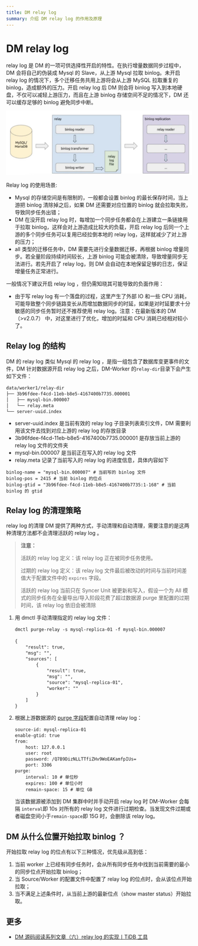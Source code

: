 ```yaml
---
title: DM relay log 
summary: 介绍 DM relay log 的作用及原理
---
```



# DM relay log

relay log 是 DM 的一项可供选择性开启的特性。在执行增量数据同步过程中，DM 会将自己的伪装成 Mysql 的 Slave，从上游 Mysql 拉取 binlog。未开启 relay log 的情况下，多个迁移任务共用上游将会从上游 MySQL 拉取重复的 binlog，造成额外的压力。开启 relay log 后 DM 则会将 binlog 写入到本地硬盘，不仅可以减轻上游压力，而且在上游 binlog 存储空间不足的情况下，DM 还可以缓存足够的 binlog 避免同步中断。

![reley](/media/dm/dm-relay-log.png)

Relay log 的使用场景:

- Mysql 的存储空间是有限制的，一般都会设置 binlog 的最长保存时间，当上游把 binlog 清除掉之后，如果 DM 还需要对应位置的 binlog 就会拉取失败，导致同步任务出错；
- DM 在没开启 relay log 时，每增加一个同步任务都会在上游建立一条链接用于拉取 binlog，这样会对上游造成比较大的负载，开启 relay log 后同一个上游的多个同步任务可以复用已经拉倒本地的 relay log，这样就减少了对上游的压力；
- all 类型的迁移任务中，DM 需要先进行全量数据迁移，再根据 binlog 增量同步。若全量阶段持续时间较长，上游 binlog 可能会被清除，导致增量同步无法进行。若先开启了 relay log，则 DM 会自动在本地保留足够的日志，保证增量任务正常进行。

一般情况下建议开启 relay log ，但仍需知晓其可能导致的负面作用：

- 由于写 relay log 有一个落盘的过程，这里产生了外部 IO 和一些 CPU 消耗，可能导致整个同步链路变长从而增加数据同步的时延，如果是对时延要求十分敏感的同步任务暂时还不推荐使用 relay log。注意：在最新版本的 DM（>v2.0.7） 中，对这里进行了优化，增加的时延和 CPU 消耗已经相对较小了。

## Relay log 的结构

DM 的 relay log  类似 Mysql 的 relay log ，是指一组包含了数据库变更事件的文件，DM 针对数据源开启 relay log  之后，DM-Worker 的`relay-dir`目录下会产生如下文件：

```
data/worker1/relay-dir
├── 3b96fdee-f4cd-11eb-b8e5-4167400b7735.000001
│   ├── mysql-bin.000007
│   └── relay.meta
└── server-uuid.index
```

- server-uuid.index 是当前有效的 relay log  子目录列表索引文件，DM 需要利用该文件去找到对应上游的 relay log  的存放目录
- 3b96fdee-f4cd-11eb-b8e5-4167400b7735.000001 是存放当前上游的 relay log 文件的文件夹
- mysql-bin.000007 是当前正在写入的 relay log  文件
- relay.meta 记录了当前写入的 relay log  的进度信息，具体内容如下

```
binlog-name = "mysql-bin.000007" # 当前写的 binlog 文件
binlog-pos = 2415 # 当前 binlog 的位点
binlog-gtid = "3b96fdee-f4cd-11eb-b8e5-4167400b7735:1-168" # 当前 binlog 的 gtid
```

## Relay log  的清理策略

relay log  的清理 DM 提供了两种方式，手动清理和自动清理，需要注意的是这两种清理方法都不会清理活跃的 relay log 。

> **注意：**
> 
> 活跃的 relay log  定义：该 relay log  正在被同步任务使用。
> 
> 过期的 relay log  定义：该 relay log  文件最后被改动的时间与当前时间差值大于配置文件中的 `expires` 字段。
> 
> 活跃的 relay log  当前只在 Syncer Unit 被更新和写入，假设一个为 All 模式的同步任务在全量导出/导入阶段花费了超过数据源 purge 里配置的过期时间，该 relay log  依旧会被清除

1. 用 dmctl 手动清理指定的 relay log  文件：

    ```
    dmctl purge-relay -s mysql-replica-01 -f mysql-bin.000007

    {
        "result": true,
        "msg": "",
        "sources": [
            {
                "result": true,
                "msg": "",
                "source": "mysql-replica-01",
                "worker": ""
            }
        ]
    }
    ```

2. 根据上游数据源的 [purge 字段](/dm/dm-source-configuration-file.md#relay-log-清理策略配置purge-配置项)配置自动清理 relay log：

    ```
    source-id: mysql-replica-01
    enable-gtid: true
    from:
        host: 127.0.0.1
        user: root
        password: /Q7B9DizNLLTTfiZHv9WoEAKamfpIUs=
        port: 3306
    purge:
        interval: 10 # 单位秒
        expires: 100 # 单位小时
        remain-space: 15 # 单位 GB
    ```

    当该数据源被添加到 DM 集群中时并手动开启 relay log 时 DM-Worker 会每隔 `interval`即 10s 对所有的 relay log  文件进行过期检查。当发现文件过期或者磁盘空间小于`remain-space`即 15G 时，会删除该 relay log。

## DM 从什么位置开始拉取 binlog ？

开始拉取 relay log 的位点有以下三种情况，优先级从高到低：

1. 当前 worker 上已经有同步任务时，会从所有同步任务中找到当前需要的最小的同步位点开始拉取 binlog；
2. 当 Source/Worker 的配置文件中配置了 relay log  的位点时，会从该位点开始拉取；
3. 当不满足上述条件时，从当前上游的最新位点（show master status）开始拉取。

## 更多

- [DM 源码阅读系列文章（六）relay log 的实现丨TiDB 工具](https://pingcap.com/zh/blog/dm-source-code-reading-6)